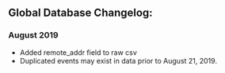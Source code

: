 ## Global Database Changelog:

### August 2019

- Added remote_addr field to raw csv
- Duplicated events may exist in data prior to August 21, 2019.